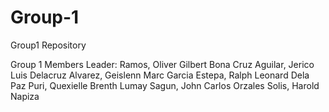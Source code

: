 # Group-1
Group1 Repository

Group 1 Members
Leader: Ramos, Oliver Gilbert Bona Cruz
Aguilar, Jerico Luis Delacruz
Alvarez, Geislenn Marc Garcia
Estepa, Ralph Leonard Dela Paz 
Puri, Quexielle Brenth Lumay
Sagun, John Carlos Orzales
Solis, Harold Napiza
